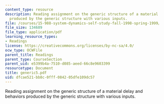 ```yaml
---
content_type: resource
description: Reading assignment on the generic structure of a material delay and behaviors
  produced by the generic structure with various inputs.
file: /courses/15-988-system-dynamics-self-study-fall-1998-spring-1999/dfcae521bb8c0fff084205dfe109dc57_generic5.pdf
file_size: 134689
file_type: application/pdf
learning_resource_types:
- Readings
license: https://creativecommons.org/licenses/by-nc-sa/4.0/
ocw_type: OCWFile
parent_title: Readings
parent_type: CourseSection
parent_uid: e5399b4a-7510-d085-aeed-66c8e9603399
resourcetype: Document
title: generic5.pdf
uid: dfcae521-bb8c-0fff-0842-05dfe109dc57
---
```

Reading assignment on the generic structure of a material delay and behaviors produced by the generic structure with various inputs.